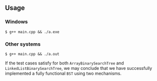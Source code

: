 ## Usage

### Windows

```
$ g++ main.cpp && ./a.exe
```

### Other systems

```
$ g++ main.cpp && ./a.out
```

If the test cases satisfy for both `ArrayBinarySearchTree` and `LinkedListBinarySearchTree`, we may conclude that we have successfully implemented a fully functional `BST` using two mechanisms.